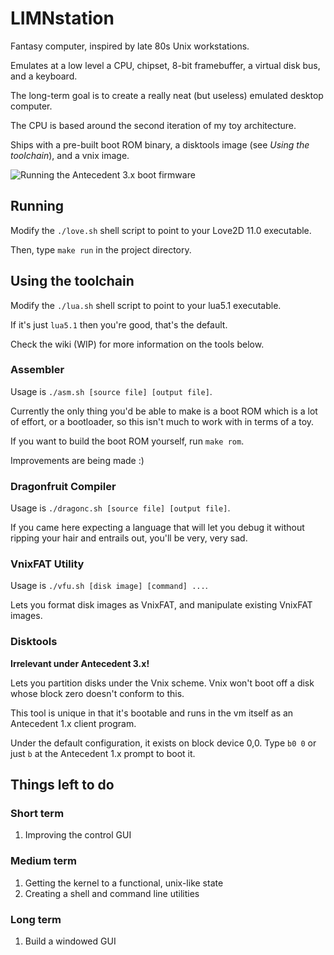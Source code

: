 # LIMNstation

Fantasy computer, inspired by late 80s Unix workstations.

Emulates at a low level a CPU, chipset, 8-bit framebuffer, a virtual disk bus, and a keyboard.

The long-term goal is to create a really neat (but useless) emulated desktop computer.

The CPU is based around the second iteration of my toy architecture.

Ships with a pre-built boot ROM binary, a disktools image (see *Using the toolchain*), and a vnix image.

![Running the Antecedent 3.x boot firmware](https://i.imgur.com/rF1qw5e.png)

## Running

Modify the `./love.sh` shell script to point to your Love2D 11.0 executable.

Then, type `make run` in the project directory.

## Using the toolchain

Modify the `./lua.sh` shell script to point to your lua5.1 executable.

If it's just `lua5.1` then you're good, that's the default.

Check the wiki (WIP) for more information on the tools below.

### Assembler

Usage is `./asm.sh [source file] [output file]`.

Currently the only thing you'd be able to make is a boot ROM which is a lot of effort, or a bootloader, so this isn't much to work with in terms of a toy.

If you want to build the boot ROM yourself, run `make rom`.

Improvements are being made :)

### Dragonfruit Compiler

Usage is `./dragonc.sh [source file] [output file]`.

If you came here expecting a language that will let you debug it without ripping your hair and entrails out, you'll be very, very sad.

### VnixFAT Utility

Usage is `./vfu.sh [disk image] [command] ...`.

Lets you format disk images as VnixFAT, and manipulate existing VnixFAT images.

### Disktools

**Irrelevant under Antecedent 3.x!**

Lets you partition disks under the Vnix scheme. Vnix won't boot off a disk whose block zero doesn't conform to this.

This tool is unique in that it's bootable and runs in the vm itself as an Antecedent 1.x client program.

Under the default configuration, it exists on block device 0,0. Type `b0 0` or just `b` at the Antecedent 1.x prompt to boot it.

## Things left to do

### Short term

1. Improving the control GUI

### Medium term

1. Getting the kernel to a functional, unix-like state
2. Creating a shell and command line utilities

### Long term

1. Build a windowed GUI